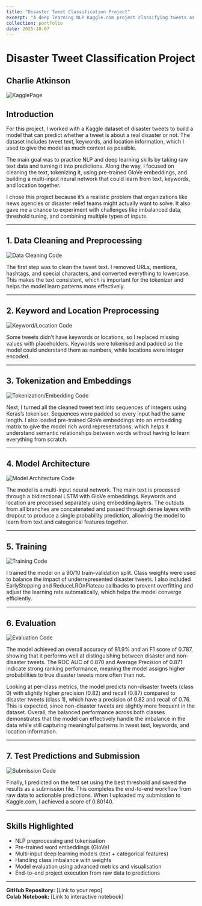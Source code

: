 ```yaml
---
title: "Disaster Tweet Classification Project"
excerpt: "A deep learning NLP Kaggle.com project classifying tweets as real disasters or not. <br/><img src='/images/data_cleaning.png' width='500'/>"
collection: portfolio
date: 2025-10-07
---
```


# Disaster Tweet Classification Project

## Charlie Atkinson

![KagglePage](https://raw.githubusercontent.com/CharlieAtkinson/CharlieAtkinson.github.io/master/images/KagglePage.png)

## Introduction

For this project, I worked with a Kaggle dataset of disaster tweets to build a model that can predict whether a tweet is about a real disaster or not. The dataset includes tweet text, keywords, and location information, which I used to give the model as much context as possible.

The main goal was to practice NLP and deep learning skills by taking raw text data and turning it into predictions. Along the way, I focused on cleaning the text, tokenizing it, using pre-trained GloVe embeddings, and building a multi-input neural network that could learn from text, keywords, and location together.

I chose this project because it’s a realistic problem that organizations like news agencies or disaster relief teams might actually want to solve. It also gave me a chance to experiment with challenges like imbalanced data, threshold tuning, and combining multiple types of inputs.

---

## 1. Data Cleaning and Preprocessing

![Data Cleaning Code](https://raw.githubusercontent.com/CharlieAtkinson/CharlieAtkinson.github.io/master/images/data_cleaning.png)

The first step was to clean the tweet text. I removed URLs, mentions, hashtags, and special characters, and converted everything to lowercase. This makes the text consistent, which is important for the tokenizer and helps the model learn patterns more effectively.

---

## 2. Keyword and Location Preprocessing

![Keyword/Location Code](https://raw.githubusercontent.com/CharlieAtkinson/CharlieAtkinson.github.io/master/images/keyword_location.png)

Some tweets didn’t have keywords or locations, so I replaced missing values with placeholders. Keywords were tokenised and padded so the model could understand them as numbers, while locations were integer encoded.

---

## 3. Tokenization and Embeddings

![Tokenization/Embedding Code](https://raw.githubusercontent.com/CharlieAtkinson/CharlieAtkinson.github.io/master/images/tokenization_embedding.png)

Next, I turned all the cleaned tweet text into sequences of integers using Keras’s tokeniser. Sequences were padded so every input had the same length. I also loaded pre-trained GloVe embeddings into an embedding matrix to give the model rich word representations, which helps it understand semantic relationships between words without having to learn everything from scratch.

---

## 4. Model Architecture

![Model Architecture Code](https://raw.githubusercontent.com/CharlieAtkinson/CharlieAtkinson.github.io/master/images/model_architecture.png)

The model is a multi-input neural network. The main text is processed through a bidirectional LSTM with GloVe embeddings. Keywords and location are processed separately using embedding layers. The outputs from all branches are concatenated and passed through dense layers with dropout to produce a single probability prediction, allowing the model to learn from text and categorical features together.

---

## 5. Training

![Training Code](https://raw.githubusercontent.com/CharlieAtkinson/CharlieAtkinson.github.io/master/images/training.png)

I trained the model on a 90/10 train-validation split. Class weights were used to balance the impact of underrepresented disaster tweets. I also included EarlyStopping and ReduceLROnPlateau callbacks to prevent overfitting and adjust the learning rate automatically, which helps the model converge efficiently.

---

## 6. Evaluation

![Evaluation Code](https://raw.githubusercontent.com/CharlieAtkinson/CharlieAtkinson.github.io/master/images/evaluation.png)

The model achieved an overall accuracy of 81.9% and an F1 score of 0.787, showing that it performs well at distinguishing between disaster and non-disaster tweets. The ROC AUC of 0.870 and Average Precision of 0.871 indicate strong ranking performance, meaning the model assigns higher probabilities to true disaster tweets more often than not.

Looking at per-class metrics, the model predicts non-disaster tweets (class 0) with slightly higher precision (0.82) and recall (0.87) compared to disaster tweets (class 1), which have a precision of 0.82 and recall of 0.76. This is expected, since non-disaster tweets are slightly more frequent in the dataset. Overall, the balanced performance across both classes demonstrates that the model can effectively handle the imbalance in the data while still capturing meaningful patterns in tweet text, keywords, and location information.

---

## 7. Test Predictions and Submission

![Submission Code](https://raw.githubusercontent.com/CharlieAtkinson/CharlieAtkinson.github.io/master/images/submission.png)

Finally, I predicted on the test set using the best threshold and saved the results as a submission file. This completes the end-to-end workflow from raw data to actionable predictions. When I uploaded my submission to Kaggle.com, I achieved a score of 0.80140.

---

## Skills Highlighted
- NLP preprocessing and tokenisation
- Pre-trained word embeddings (GloVe)
- Multi-input deep learning models (text + categorical features)
- Handling class imbalance with weights
- Model evaluation using advanced metrics and visualisation
- End-to-end project execution from raw data to predictions

---

**GitHub Repository:** [Link to your repo]  
**Colab Notebook:** [Link to interactive notebook]

